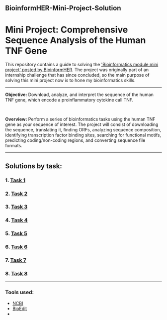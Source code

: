 
## BioinformHER-Mini-Project-Solution

# Mini Project: Comprehensive Sequence Analysis of the Human TNF Gene

This repository contains a guide to solving the ['Bioinformatics module mini project' posted by BioinformHER](https://github.com/BioinformHER/Module-1-Mini-Project/tree/main). The project was originally part of an internship challenge that has since concluded, so the main purpose of solving this mini project now is to hone my bioinformatics skills.

---

**Objective:** Download, analyze, and interpret the sequence of the human TNF gene, which encode a proinflammatory cytokine call TNF.

<br/>

**Overview:** Perform a series of bioinformatics tasks using the human TNF gene as your sequence of interest. The project will consist of downloading the sequence, translating it, finding ORFs, analyzing sequence composition, identifying transcription factor binding sites, searching for functional motifs, predicting coding/non-coding regions, and converting sequence file 
formats.

---

## Solutions by task:

### 1. [Task 1](Task1.md)

### 2. [Task 2](Task2.md)

### 3. [Task 3](Task3.md)

### 4. [Task 4](Task4.md)

### 5. [Task 5](Task5.md)

### 6. [Task 6](Task6.md)

### 7. [Task 7](Task7.md)

### 8. [Task 8](Task8.md)

---

### Tools used:

- [NCBI](https://www.ncbi.nlm.nih.gov/)
- [BioEdit](https://bioedit.software.informer.com/)
- 
